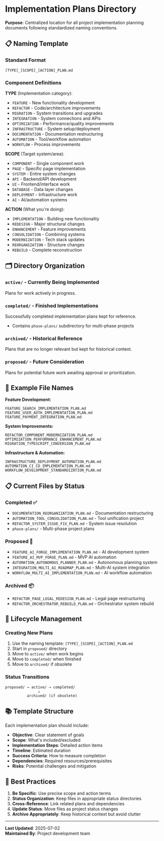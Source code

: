 # Implementation Plans Directory

**Purpose**: Centralized location for all project implementation planning documents following standardized naming conventions.

## 📋 **Naming Template**

### **Standard Format**
```
[TYPE]_[SCOPE]_[ACTION]_PLAN.md
```

### **Component Definitions**

**TYPE** (Implementation category):
- `FEATURE` - New functionality development
- `REFACTOR` - Code/architecture improvements  
- `MIGRATION` - System transitions and upgrades
- `INTEGRATION` - System connections and APIs
- `OPTIMIZATION` - Performance/quality improvements
- `INFRASTRUCTURE` - System setup/deployment
- `DOCUMENTATION` - Documentation restructuring
- `AUTOMATION` - Tool/workflow automation
- `WORKFLOW` - Process improvements

**SCOPE** (Target system/area):
- `COMPONENT` - Single component work
- `PAGE` - Specific page implementation
- `SYSTEM` - Entire system changes
- `API` - Backend/API development
- `UI` - Frontend/interface work
- `DATABASE` - Data layer changes
- `DEPLOYMENT` - Infrastructure work
- `AI` - AI/automation systems

**ACTION** (What you're doing):
- `IMPLEMENTATION` - Building new functionality
- `REDESIGN` - Major structural changes
- `ENHANCEMENT` - Feature improvements
- `CONSOLIDATION` - Combining systems
- `MODERNIZATION` - Tech stack updates
- `REORGANIZATION` - Structure changes
- `REBUILD` - Complete reconstruction

## 🗂️ **Directory Organization**

### **`active/`** - Currently Being Implemented
Plans for work actively in progress.

### **`completed/`** - Finished Implementations
Successfully completed implementation plans kept for reference.
- Contains `phase-plans/` subdirectory for multi-phase projects

### **`archived/`** - Historical Reference
Plans that are no longer relevant but kept for historical context.

### **`proposed/`** - Future Consideration
Plans for potential future work awaiting approval or prioritization.

## 📝 **Example File Names**

**Feature Development:**
```
FEATURE_SEARCH_IMPLEMENTATION_PLAN.md
FEATURE_USER_AUTH_IMPLEMENTATION_PLAN.md
FEATURE_PAYMENT_INTEGRATION_PLAN.md
```

**System Improvements:**
```
REFACTOR_COMPONENT_MODERNIZATION_PLAN.md
OPTIMIZATION_PERFORMANCE_ENHANCEMENT_PLAN.md
MIGRATION_TYPESCRIPT_CONVERSION_PLAN.md
```

**Infrastructure & Automation:**
```
INFRASTRUCTURE_DEPLOYMENT_AUTOMATION_PLAN.md
AUTOMATION_CI_CD_IMPLEMENTATION_PLAN.md
WORKFLOW_DEVELOPMENT_STANDARDIZATION_PLAN.md
```

## 📋 **Current Files by Status**

### **Completed ✅**
- `DOCUMENTATION_REORGANIZATION_PLAN.md` - Documentation restructuring
- `AUTOMATION_TOOL_CONSOLIDATION_PLAN.md` - Tool unification project
- `REFACTOR_SYSTEM_ISSUE_FIX_PLAN.md` - System issue resolution
- `phase-plans/` - Multi-phase project plans

### **Proposed 💭**
- `FEATURE_AI_FORGE_IMPLEMENTATION_PLAN.md` - AI development system
- `FEATURE_AI_MVP_FORGE_PLAN.md` - MVP AI automation
- `AUTOMATION_AUTONOMOUS_PLANNER_PLAN.md` - Autonomous planning system
- `INTEGRATION_MULTI_AI_ROADMAP_PLAN.md` - Multi-AI system integration
- `WORKFLOW_MULTI_AI_IMPLEMENTATION_PLAN.md` - AI workflow automation

### **Archived 📦**
- `REFACTOR_PAGE_LEGAL_REDESIGN_PLAN.md` - Legal page restructuring
- `REFACTOR_ORCHESTRATOR_REBUILD_PLAN.md` - Orchestrator system rebuild

## 🔄 **Lifecycle Management**

### **Creating New Plans**
1. Use the naming template: `[TYPE]_[SCOPE]_[ACTION]_PLAN.md`
2. Start in `proposed/` directory
3. Move to `active/` when work begins
4. Move to `completed/` when finished
5. Move to `archived/` if obsolete

### **Status Transitions**
```
proposed/ → active/ → completed/
               ↓
          archived/ (if obsolete)
```

## 📚 **Template Structure**

Each implementation plan should include:
- **Objective**: Clear statement of goals
- **Scope**: What's included/excluded
- **Implementation Steps**: Detailed action items
- **Timeline**: Estimated duration
- **Success Criteria**: How to measure completion
- **Dependencies**: Required resources/prerequisites
- **Risks**: Potential challenges and mitigation

## 🎯 **Best Practices**

1. **Be Specific**: Use precise scope and action terms
2. **Status Organization**: Keep files in appropriate status directories
3. **Cross-Reference**: Link related plans and dependencies
4. **Update Status**: Move files as project status changes
5. **Archive Appropriately**: Keep historical context but avoid clutter

---

**Last Updated**: 2025-07-02  
**Maintained By**: Project development team